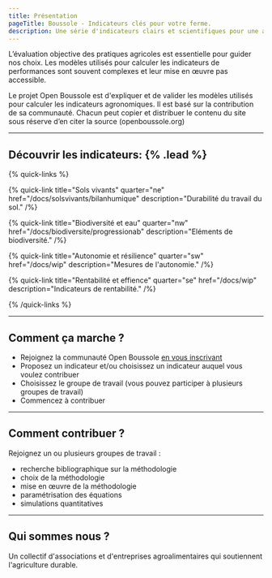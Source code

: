 ```yaml
---
title: Présentation
pageTitle: Boussole - Indicateurs clés pour votre ferme.
description: Une série d'indicateurs clairs et scientifiques pour une agriculture durable
---
```


L’évaluation objective des pratiques agricoles est essentielle pour guider nos choix. Les modèles utilisés pour calculer les indicateurs de performances sont souvent complexes et leur mise en œuvre pas accessible.

Le projet Open Boussole est d'expliquer et de valider les modèles utilisés pour calculer les indicateurs agronomiques. Il est basé sur la contribution de sa communauté. Chacun peut copier et distribuer le contenu du site sous réserve d’en citer la source (openboussole.org)

---

## Découvrir les indicateurs: {% .lead %}

{% quick-links %}

{% quick-link title="Sols vivants" quarter="ne" href="/docs/solsvivants/bilanhumique" description="Durabilité du travail du sol." /%}

{% quick-link title="Biodiversité et eau" quarter="nw" href="/docs/biodiversite/progressionab" description="Eléments de biodiversité." /%}

{% quick-link title="Autonomie et résilience" quarter="sw" href="/docs/wip" description="Mesures de l'autonomie." /%}

{% quick-link title="Rentabilité et effience" quarter="se" href="/docs/wip" description="Indicateurs de rentabilité." /%}

{% /quick-links %}

---

## Comment ça marche ?

- Rejoignez la communauté Open Boussole [en vous inscrivant](/infos/participer)
- Proposez un indicateur et/ou choisissez un indicateur auquel vous voulez contribuer
- Choisissez le groupe de travail (vous pouvez participer à plusieurs groupes de travail)
- Commencez à contribuer

---

## Comment contribuer ?

Rejoignez un ou plusieurs groupes de travail :

- recherche bibliographique sur la méthodologie
- choix de la méthodologie
- mise en œuvre de la méthodologie
- paramétrisation des équations
- simulations quantitatives

---

## Qui sommes nous ?

Un collectif d'associations et d'entreprises agroalimentaires qui soutiennent l'agriculture durable.
